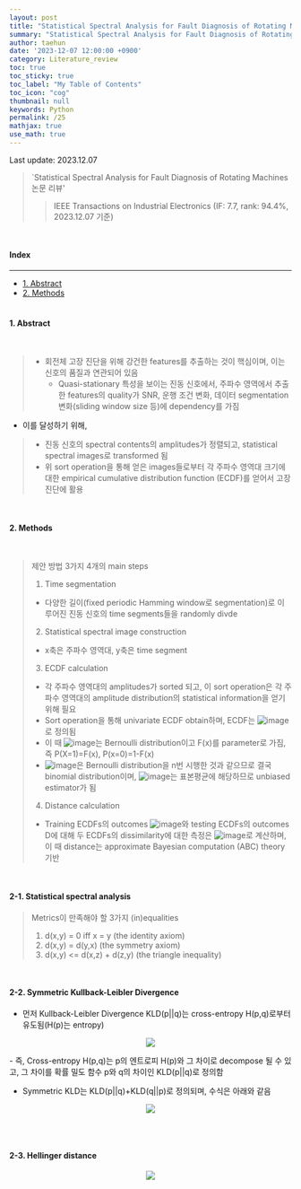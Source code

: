```yaml
---
layout: post
title: "Statistical Spectral Analysis for Fault Diagnosis of Rotating Machines 논문 리뷰"
summary: "Statistical Spectral Analysis for Fault Diagnosis of Rotating Machines 논문 리뷰"
author: taehun
date: '2023-12-07 12:00:00 +0900'
category: Literature_review
toc: true
toc_sticky: true
toc_label: "My Table of Contents"
toc_icon: "cog"
thumbnail: null
keywords: Python
permalink: /25
mathjax: true
use_math: true
---
```


Last update: 2023.12.07<br>

> `Statistical Spectral Analysis for Fault Diagnosis of Rotating Machines 논문 리뷰'
> > IEEE Transactions on Industrial Electronics (IF: 7.7, rank: 94.4%, 2023.12.07 기준)<br>

<br>

#### Index
---

- [1. Abstract](#1-abstract)
- [2. Methods](#2-methods)<br><br>

#### **1. Abstract**
  
<br>

> - 회전체 고장 진단을 위해 강건한 features를 추출하는 것이 핵심이며, 이는 신호의 품질과 연관되어 있음
>   - Quasi-stationary 특성을 보이는 진동 신호에서, 주파수 영역에서 추출한 features의 quality가 SNR, 운행 조건 변화, 데이터 segmentation 변화(sliding window size 등)에 dependency를 가짐<br>

- 이를 달성하기 위해,

> - 진동 신호의 spectral contents의 amplitudes가 정렬되고, statistical spectral images로 transformed 됨<br>
> - 위 sort operation을 통해 얻은 images들로부터 각 주파수 영역대 크기에 대한 empirical cumulative distribution function (ECDF)를 얻어서 고장 진단에 활용<br>

<br>

#### **2. Methods**

<br>

> 제안 방법 3가지 4개의 main steps
> 1) Time segmentation
> - 다양한 길이(fixed periodic Hamming window로 segmentation)로 이루어진 진동 신호의 time segments들을 randomly divde<br>
> 2) Statistical spectral image construction
> - x축은 주파수 영역대, y축은 time segment
> 3) ECDF calculation
> - 각 주파수 영역대의 amplitudes가 sorted 되고, 이 sort operation은 각 주파수 영역대의 amplitude distribution의 statistical information을 얻기 위해 필요<br>
> - Sort operation을 통해 univariate ECDF obtain하며, ECDF는 ![image](https://github.com/SSSAMKIM/SSSAMKIM.github.io/assets/86653075/83e7ec8f-ead3-43eb-a3b5-9184b5d9c2ee)로 정의됨<br>
> - 이 때 ![image](https://github.com/SSSAMKIM/SSSAMKIM.github.io/assets/86653075/3d401909-672d-4f35-a85e-4431f587eada)는 Bernoulli distribution이고 F(x)를 parameter로 가짐, 즉 P(X=1)=F(x), P(x=0)=1-F(x)<br>
> - ![image](https://github.com/SSSAMKIM/SSSAMKIM.github.io/assets/86653075/6336c7e7-6dc5-42cf-8933-33f31bf8a351)은 Bernoulli distribution을 n번 시행한 것과 같으므로 결국 binomial distribution이며, ![image](https://github.com/SSSAMKIM/SSSAMKIM.github.io/assets/86653075/d65da1ea-51f1-4cf7-ad23-393e8ea6810b)는 표본평균에 해당하므로 unbiased estimator가 됨
> 4) Distance calculation
> - Training ECDFs의 outcomes ![image](https://github.com/SSSAMKIM/SSSAMKIM.github.io/assets/86653075/42c75dfe-b655-43a1-895a-b45c0ff945aa)와 testing ECDFs의 outcomes D에 대해 두 ECDFs의 dissimilarity에 대한 측정은 ![image](https://github.com/SSSAMKIM/SSSAMKIM.github.io/assets/86653075/aa7e6100-6c75-403c-9482-067befe8321a)로 계산하며, 이 때 distance는 approximate Bayesian computation (ABC) theory 기반<br>

<br>

#### **2-1. Statistical spectral analysis**<br>

> Metrics이 만족해야 할 3가지 (in)equalities
> 1) d(x,y) = 0 iff x = y (the identity axiom)<br>
> 2) d(x,y) = d(y,x) (the symmetry axiom)<br>
> 3) d(x,y) <= d(x,z) + d(z,y) (the triangle inequality)<br>

<br>

#### **2-2. Symmetric Kullback-Leibler Divergence**<br>
- 먼저 Kullback-Leibler Divergence KLD(p||q)는 cross-entropy H(p,q)로부터 유도됨(H(p)는 entropy)
<p align = "center">
  <img src = "https://github.com/SSSAMKIM/SSSAMKIM.github.io/assets/86653075/2e6082c6-e914-402d-8bd9-ee107858da15">
</p>
- 즉, Cross-entropy H(p,q)는 p의 엔트로피 H(p)와 그 차이로 decompose 될 수 있고, 그 차이를 확률 밀도 함수 p와 q의 차이인 KLD(p||q)로 정의함

<br>

- Symmetric KLD는 KLD(p||q)+KLD(q||p)로 정의되며, 수식은 아래와 같음

<p align = "center">
  <img src = "https://github.com/SSSAMKIM/SSSAMKIM.github.io/assets/86653075/eb45590e-66e3-4279-bf39-325c3f9919d1">
</p>

<br>
<br>

#### **2-3. Hellinger distance**<br>

<p align = "center">
  <img src = "https://github.com/SSSAMKIM/SSSAMKIM.github.io/assets/86653075/d58f8758-9f72-456e-9bfc-d731701b07d2">
</p>

